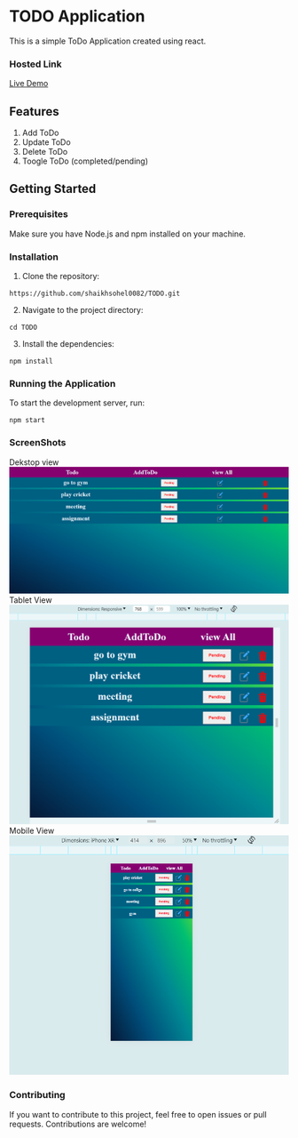 # TODO Application

This is a simple ToDo Application created using react.

### Hosted Link

[Live Demo](https://react-todo-shaikh082.netlify.app/)

## Features

1. Add ToDo
2. Update ToDo
3. Delete ToDo
4. Toogle ToDo (completed/pending)

## Getting Started

### Prerequisites

Make sure you have Node.js and npm installed on your machine.

### Installation

1. Clone the repository:

```
https://github.com/shaikhsohel0082/TODO.git
```

2. Navigate to the project directory:

```
cd TODO
```

3. Install the dependencies:

```
npm install
```

### Running the Application

To start the development server, run:

```
npm start
```
### ScreenShots
Dekstop view
![Dekstop view](./public/images/dekstop.png)
Tablet View
![Tablet view](./public/images/tablet.png)
Mobile View
![Mobile View](./public/images/mobile.png)


### Contributing

If you want to contribute to this project, feel free to open issues or pull requests. Contributions are welcome!
